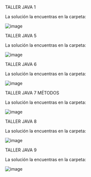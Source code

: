 TALLER JAVA 1

La solución la encuentras en la carpeta:

![image](https://github.com/user-attachments/assets/76ff9630-226e-4115-bd28-3bc83bb7ff00)





TALLER JAVA 5

La solución la encuentras en la carpeta:

![image](https://github.com/user-attachments/assets/091300b7-4233-4a2d-92ed-7f1e48870a39)




TALLER JAVA 6 

La solución la encuentras en la carpeta:

![image](https://github.com/user-attachments/assets/cf9a8592-68eb-4ffc-9467-0ccc9ce2f5a1)



TALLER JAVA 7 MÉTODOS 

La solución la encuentras en la carpeta:

![image](https://github.com/user-attachments/assets/39e9f697-3257-49fe-a7d6-94b2c6e5a305)



TALLER JAVA 8 

La solución la encuentras en la carpeta:

![image](https://github.com/user-attachments/assets/37beb4e8-0947-469e-932f-e964d03f8341)


TALLER JAVA 9 

La solución la encuentras en la carpeta:

![image](https://github.com/user-attachments/assets/7b741540-cace-4599-bb8f-390755bf6909)




